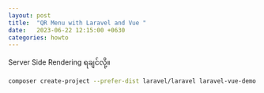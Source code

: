 ```yaml
---
layout: post
title:  "QR Menu with Laravel and Vue "
date:   2023-06-22 12:15:00 +0630
categories: howto
---
```


Server Side Rendering ရချင်လို့။

```bash
composer create-project --prefer-dist laravel/laravel laravel-vue-demo
```